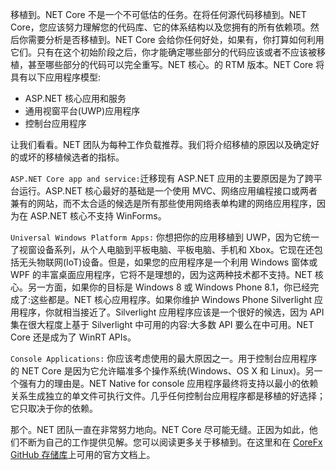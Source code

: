 移植到。NET Core 不是一个不可低估的任务。在将任何源代码移植到。NET Core，您应该努力理解您的代码库、它的体系结构以及您拥有的所有依赖项。然后你需要分析是否移植到。NET Core 会给你任何好处，如果有，你打算如何利用它们。只有在这个初始阶段之后，你才能确定哪些部分的代码应该或者不应该被移植，甚至哪些部分的代码可以完全重写。NET 核心。的 RTM 版本。NET Core 将具有以下应用程序模型:

*   ASP.NET 核心应用和服务
*   通用视窗平台(UWP)应用程序
*   控制台应用程序

让我们看看。NET 团队为每种工作负载推荐。我们将介绍移植的原因以及确定好的或坏的移植候选者的指标。

`ASP.NET Core app and service:`迁移现有 ASP.NET 应用的主要原因是为了跨平台运行。ASP.NET 核心最好的基础是一个使用 MVC、网络应用编程接口或两者兼有的网站，而不太合适的候选是所有那些使用网络表单构建的网络应用程序，因为在 ASP.NET 核心不支持 WinForms。

`Universal Windows Platform Apps:` 你想把你的应用移植到 UWP，因为它统一了视窗设备系列，从个人电脑到平板电脑、平板电脑、手机和 Xbox。它现在还包括无头物联网(IoT)设备。但是，如果您的应用程序是一个利用 Windows 窗体或 WPF 的丰富桌面应用程序，它将不是理想的，因为这两种技术都不支持。NET 核心。另一方面，如果你的目标是 Windows 8 或 Windows Phone 8.1，你已经完成了:这些都是。NET 核心应用程序。如果你维护 Windows Phone Silverlight 应用程序，你就相当接近了。Silverlight 应用程序应该是一个很好的候选，因为 API 集在很大程度上基于 Silverlight 中可用的内容:大多数 API 要么在中可用。NET Core 还是成为了 WinRT APIs。

`Console Applications:` 你应该考虑使用的最大原因之一。用于控制台应用程序的 NET Core 是因为它允许瞄准多个操作系统(Windows、OS X 和 Linux)。另一个强有力的理由是。NET Native for console 应用程序最终将支持以最小的依赖关系生成独立的单文件可执行文件。几乎任何控制台应用程序都是移植的好选择；它只取决于你的依赖。

那个。NET 团队一直在非常努力地向。NET Core 尽可能无缝。正因为如此，他们不断为自己的工作提供见解。您可以阅读更多关于移植到。在这里和在 [CoreFx GitHub 存储库](https://github.com/dotnet/corefx/blob/master/Documentation/project-docs/porting.md)上可用的官方文档上。